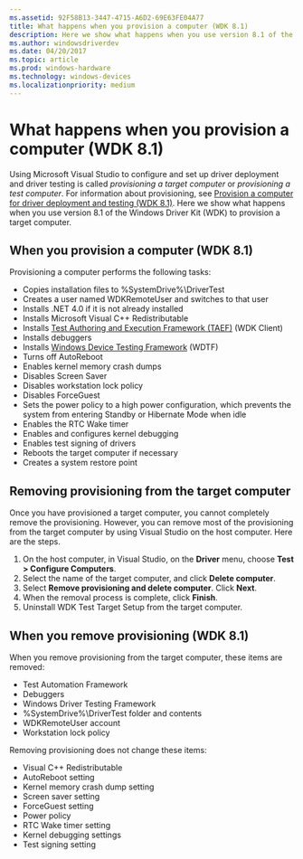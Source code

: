 ```yaml
---
ms.assetid: 92F58B13-3447-4715-A6D2-69E63FE04A77
title: What happens when you provision a computer (WDK 8.1)
description: Here we show what happens when you use version 8.1 of the Windows Driver Kit (WDK) to provision a target computer.
ms.author: windowsdriverdev
ms.date: 04/20/2017
ms.topic: article
ms.prod: windows-hardware
ms.technology: windows-devices
ms.localizationpriority: medium
---
```


# What happens when you provision a computer (WDK 8.1)

Using Microsoft Visual Studio to configure and set up driver deployment and driver testing is called *provisioning a target computer* or *provisioning a test computer*. For information about provisioning, see [Provision a computer for driver deployment and testing (WDK 8.1)](https://msdn.microsoft.com/en-us/Library/Windows/Hardware/Dn745909). Here we show what happens when you use version 8.1 of the Windows Driver Kit (WDK) to provision a target computer.

## <span id="when_you_provision_a_computer_wdk_8_0"></span><span id="WHEN_YOU_PROVISION_A_COMPUTER_WDK_8_0"></span>When you provision a computer (WDK 8.1)


Provisioning a computer performs the following tasks:

-   Copies installation files to %SystemDrive%\\DriverTest
-   Creates a user named WDKRemoteUser and switches to that user
-   Installs .NET 4.0 if it is not already installed
-   Installs Microsoft Visual C++ Redistributable
-   Installs [Test Authoring and Execution Framework (TAEF)](https://msdn.microsoft.com/en-us/Library/Windows/Hardware/Hh439725) (WDK Client)
-   Installs debuggers
-   Installs [Windows Device Testing Framework](https://msdn.microsoft.com/en-us/Library/Windows/Hardware/Ff539547) (WDTF)
-   Turns off AutoReboot
-   Enables kernel memory crash dumps
-   Disables Screen Saver
-   Disables workstation lock policy
-   Disables ForceGuest
-   Sets the power policy to a high power configuration, which prevents the system from entering Standby or Hibernate Mode when idle
-   Enables the RTC Wake timer
-   Enables and configures kernel debugging
-   Enables test signing of drivers
-   Reboots the target computer if necessary
-   Creates a system restore point

## <span id="Removing_provisioning_from_the_target_computer"></span><span id="removing_provisioning_from_the_target_computer"></span><span id="REMOVING_PROVISIONING_FROM_THE_TARGET_COMPUTER"></span>Removing provisioning from the target computer


Once you have provisioned a target computer, you cannot completely remove the provisioning. However, you can remove most of the provisioning from the target computer by using Visual Studio on the host computer. Here are the steps.

1.  On the host computer, in Visual Studio, on the **Driver** menu, choose **Test &gt; Configure Computers**.
2.  Select the name of the target computer, and click **Delete computer**.
3.  Select **Remove provisioning and delete computer**. Click **Next**.
4.  When the removal process is complete, click **Finish**.
5.  Uninstall WDK Test Target Setup from the target computer.

## <span id="when_you_remove_provisioning__wdk_8.1_"></span><span id="WHEN_YOU_REMOVE_PROVISIONING__WDK_8.1_"></span>When you remove provisioning (WDK 8.1)


When you remove provisioning from the target computer, these items are removed:

-   Test Automation Framework
-   Debuggers
-   Windows Driver Testing Framework
-   %SystemDrive%\\DriverTest folder and contents
-   WDKRemoteUser account
-   Workstation lock policy

Removing provisioning does not change these items:

-   Visual C++ Redistributable
-   AutoReboot setting
-   Kernel memory crash dump setting
-   Screen saver setting
-   ForceGuest setting
-   Power policy
-   RTC Wake timer setting
-   Kernel debugging settings
-   Test signing setting

 

 





